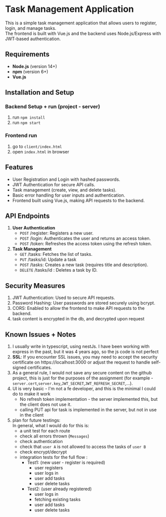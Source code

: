 # Task Management Application

This is a simple task management application that allows users to register, login, and manage tasks. 
<br/>The frontend is built with Vue.js and the backend uses Node.js/Express with JWT-based authentication.

## Requirements

- **Node.js** (version 14+)
- **npm** (version 6+)
- **Vue.js**

## Installation and Setup

### Backend Setup + run (project - server)
1. run `npm install`
2. run `npm start`

### Frontend run
1. go to `client/index.html`
2. open `index.html` in browser

## Features
- User Registration and Login with hashed passwords.
- JWT Authentication for secure API calls.
- Task management (create, view, and delete tasks).
- Basic error handling for user inputs and authentication.
- Frontend built using Vue.js, making API requests to the backend.

## API Endpoints
1. <b>User Authentication</b>
   - `POST` /register: Registers a new user.
   - `POST` /login: Authenticates the user and returns an access token.
   - `POST` /token: Refreshes the access token using the refresh token.
2. <b>Task Management</b>
   - `GET` /tasks: Fetches the list of tasks.
   - `PUT` /tasks/id: Update a task
   - `POST` /tasks: Creates a new task (requires title and description).
   - `DELETE` /tasks/id : Deletes a task by ID.

## Security Measures
1. JWT Authentication: Used to secure API requests.
2. Password Hashing: User passwords are stored securely using bcrypt.
3. CORS: Enabled to allow the frontend to make API requests to the backend.
4. task content is encrypted in the db, and decrypted upon request

## Known Issues + Notes
1. I usually write in typescript, using nestJs. I have been working with express in the past, but it was 4 years ago, so the js code is not perfect
2. <b>SSL</b>: If you encounter SSL issues, you may need to accept the security certificate on https://localhost:3000 
        or adjust the request to handle self-signed certificates.
3. As a general rule, I would not save any secure content on the github project, this is just for the purposes of the assignment (for example - `server.cert`,`server.key`,`JWT_SECRET`,`JWT_REFRESH_SECRET`,...).
4. UI is very basic - I'm not a fe developer, and this is the minimal I could do to make it work
   - No refresh token implementation - the server implemented this, but the client does not use it.
   - calling PUT api for task is implemented in the server, but not in use in the client
5. plan for future testings:
   <br/>In general, what I would do for this is: 
   - a unit test for each route
   - check all errors thrown (`Messages`)
   - check authentication 
   - check that `user A` is not allowed to access the tasks of `user B`
   - check encrypt/decrypt
   - integration tests for the full flow : 
     - Test1: (new user - register is required)
       - user registers
       - user logs in
       - user add tasks
       - user delete tasks
     - Test2: (user already registered)
       - user logs in
       - fetching existing tasks 
       - user add tasks
       - user delete tasks